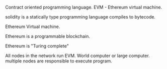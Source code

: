 Contract oriented programming language.
EVM - Ethereum virtual machine.

solidity is a statically type programming language
compiles to bytecode.

Ethereum Virtual machine.

Ethereum is a programmable blockchain.

Ethereum is "Turing complete"

All nodes in the network run EVM.
World computer or large computer. multiple nodes are responsible to execute program.
